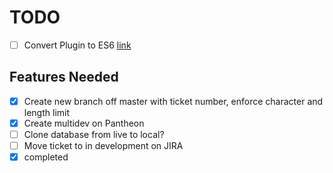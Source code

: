 # TODO
- [ ] Convert Plugin to ES6  [link](https://booker.codes/how-to-build-and-publish-es6-npm-modules-today-with-babel/)

## Features Needed
- [x] Create new branch off master with ticket number, enforce character and length limit
- [x] Create multidev on Pantheon
- [ ] Clone database from live to local?
- [ ] Move ticket to in development on JIRA
- [x] completed
